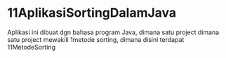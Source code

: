 11AplikasiSortingDalamJava
==========================

Aplikasi ini dibuat dgn bahasa program Java, dimana satu project dimana satu project mewakili 1metode sorting, dimana disini terdapat 11MetodeSorting
